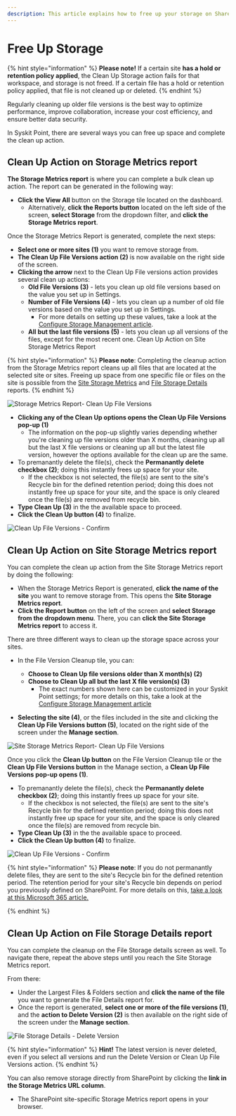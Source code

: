 ```yaml
---
description: This article explains how to free up your storage on SharePoint sites.
---
```


# Free Up Storage

{% hint style="information" %}
**Please note!** If a certain site **has a hold or retention policy applied**, the Clean Up Storage action fails for that workspace, and storage is not freed. If a certain file has a hold or retention policy applied, that file is not cleaned up or deleted. 
{% endhint %}

Regularly cleaning up older file versions is the best way to optimize performance, improve collaboration, increase your cost efficiency, and ensure better data security. 

In Syskit Point, there are several ways you can free up space and complete the clean up action. 

## Clean Up Action on Storage Metrics report

**The Storage Metrics report** is where you can complete a bulk clean up action. The report can be generated in the following way:
 
 * **Click the View All** button on the Storage tile located on the dashboard.
   * Alternatively, **click the Reports button** located on the left side of the screen, **select Storage** from the dropdown filter, and **click the Storage Metrics report**.

Once the Storage Metrics Report is generated, complete the next steps: 

  * **Select one or more sites (1)** you want to remove storage from. 
  * **The Clean Up File Versions action (2)** is now available on the right side of the screen.
  * **Clicking the arrow** next to the Clean Up File versions action provides several clean up actions:
    * **Old File Versions (3)** - lets you clean up old file versions based on the value you set up in Settings.
    * **Number of File Versions (4)** - lets you clean up a number of old file versions based on the value you set up in Settings.
      * For more details on setting up these values, take a look at the [Configure Storage Management article](../configuration/configure-storage-management.md).
    * **All but the last file versions (5)** - lets you clean up all versions of the files, except for the most recent one. Clean Up Action on Site Storage Metrics Report

{% hint style="information" %}
**Please note**: Completing the cleanup action from the Storage Metrics report cleans up all files that are located at the selected site or sites. Freeing up space from one specific file or files on the site is possible from the [Site Storage Metrics](#clean-up-action-on-site-storage-metrics-report) and [File Storage Details](#clean-up-action-on-site-storage-metrics-report) reports.
{% endhint %}

![Storage Metrics Report- Clean Up File Versions](../.gitbook/assets/optimize-storage-storage-metrics-report-cleanup.png)

* **Clicking any of the Clean Up options opens the Clean Up File Versions pop-up (1)**
  * The information on the pop-up slightly varies depending whether you're cleaning up file versions older than X months, cleaning up all but the last X file versions or cleaning up all but the latest file version, however the options available for the clean up are the same.
* To premanantly delete the file(s), check the **Permanantly delete checkbox (2)**; doing this instantly frees up space for your site.
    * If the checkbox is not selected, the file(s) are sent to the site's Recycle bin for the defined retention period; doing this does not instantly free up space for your site, and the space is only cleared once the file(s) are removed from recycle bin. 
* **Type Clean Up (3)** in the the available space to proceed.
* **Click the Clean Up button (4)** to finalize. 

![Clean Up File Versions - Confirm](../.gitbook/assets/optimize-storage-site-storage-cleanup.png)

## Clean Up Action on Site Storage Metrics report

You can complete the clean up action from the Site Storage Metrics report by doing the following: 
  * When the Storage Metrics Report is generated, **click the name of the site** you want to remove storage from. This opens the **Site Storage Metrics report**.
  * **Click the Report button** on the left of the screen and **select Storage from the dropdown menu**. There, you can **click the Site Storage Metrics report** to access it. 

There are three different ways to clean up the storage space across your sites. 

 * In the File Version Cleanup tile, you can:
   * **Choose to Clean Up file versions older than X month(s) (2)**
   * **Choose to Clean Up all but the last X file version(s) (3)**
     * The exact numbers shown here can be customized in your Syskit Point settings; for more details on this, take a look at the [Configure Storage Management article](../configuration/configure-storage-management.md)

  * **Selecting the site (4)**, or the files included in the site and clicking the **Clean Up File Versions button (5)**, located on the right side of the screen under the **Manage section**. 

![Site Storage Metrics Report- Clean Up File Versions](../.gitbook/assets/optimize-storage-site-storage-metrics-report-cleanup.png)

Once you click the **Clean Up button** on the File Version Cleanup tile or the **Clean Up File Versions button** in the Manage section, a **Clean Up File Versions pop-up opens (1)**.
  * To premanantly delete the file(s), check the **Permanantly delete checkbox (2)**; doing this instantly frees up space for your site.
    * If the checkbox is not selected, the file(s) are sent to the site's Recycle bin for the defined retention period; doing this does not instantly free up space for your site, and the space is only cleared once the file(s) are removed from recycle bin. 
  * **Type Clean Up (3)** in the the available space to proceed.
  * **Click the Clean Up button (4)** to finalize.

![Clean Up File Versions - Confirm](../.gitbook/assets/optimize-storage-site-storage-cleanup.png)


{% hint style="information" %}
**Please note**: If you do not permanantly delete files, they are sent to the site's Recycle bin for the defined retention period. The retention period for your site's Recycle bin depends on period you previously defined on SharePoint. For more details on this, [take a look at this Microsoft 365 article.](https://support.microsoft.com/en-us/office/manage-the-recycle-bin-of-a-sharepoint-site-8a6c2198-910e-42dc-9a9c-bc5bc4f327da)

{% endhint %}


## Clean Up Action on File Storage Details report

You can complete the cleanup on the File Storage details screen as well. To navigate there, repeat the above steps until you reach the Site Storage Metrics report. 

From there:

 * Under the Largest Files & Folders section and **click the name of the file** you want to generate the File Details report for.
 * Once the report is generated, **select one or more of the file versions (1)**, and the **action to Delete Version (2)** is then available on the right side of the screen under the **Manage section**. 

![File Storage Details - Delete Version](../.gitbook/assets/optimize-storage-file-storage-details-delete.png)

{% hint style="information" %}
**Hint!** The latest version is never deleted, even if you select all versions and run the Delete Version or Clean Up File Versions action.
{% endhint %}

You can also remove storage directly from SharePoint by clicking the **link in the Storage Metrics URL column**. 
  * The SharePoint site-specific Storage Metrics report opens in your browser.
